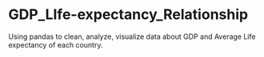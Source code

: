 # GDP_LIfe-expectancy_Relationship
Using pandas to clean, analyze, visualize data about GDP and Average Life expectancy of each country.
